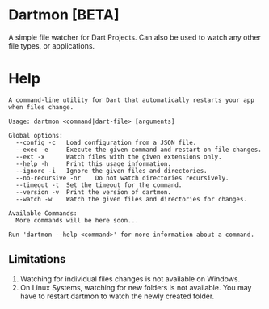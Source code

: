 # Dartmon [BETA]

A simple file watcher for Dart Projects. Can also be used to watch any other file types, or applications.

# Help

```
A command-line utility for Dart that automatically restarts your app when files change.

Usage: dartmon <command|dart-file> [arguments]

Global options:
  --config -c   Load configuration from a JSON file.
  --exec -e     Execute the given command and restart on file changes.
  --ext -x      Watch files with the given extensions only.
  --help -h     Print this usage information.
  --ignore -i   Ignore the given files and directories.
  --no-recursive -nr    Do not watch directories recursively.
  --timeout -t  Set the timeout for the command.
  --version -v  Print the version of dartmon.
  --watch -w    Watch the given files and directories for changes.    

Available Commands:
  More commands will be here soon...

Run 'dartmon --help <command>' for more information about a command.
```

## Limitations

1. Watching for individual files changes is not available on Windows.
2. On Linux Systems, watching for new folders is not available. You may have to restart dartmon to watch the newly created folder.
